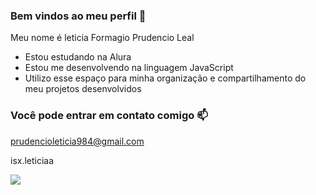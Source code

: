  ### Bem vindos ao meu perfil 💟

 Meu nome é leticia Formagio Prudencio Leal

- Estou estudando na Alura
- Estou me desenvolvendo na linguagem JavaScript
- Utilizo esse espaço para minha organização e compartilhamento do meu projetos desenvolvidos

### Você pode entrar em contato comigo 📫

prudencioleticia984@gmail.com

isx.leticiaa

![](https://tenor.com/pt-BR/view/cute-cat-happy-jump-gif-16526971)
